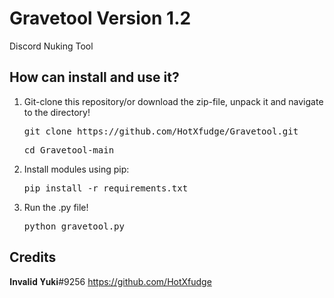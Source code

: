 # Gravetool Version 1.2
Discord Nuking Tool


## How can install and use it?
1. Git-clone this repository/or download the zip-file, unpack it and navigate to the directory!
   
   <pre>git clone https://github.com/HotXfudge/Gravetool.git</pre>
   <pre>cd Gravetool-main</pre>
   
2. Install modules using pip:
   <pre>pip install -r requirements.txt</pre>
   
3. Run the .py file!
   <pre>python gravetool.py</pre>
   
   
## Credits
𝐈𝐧𝐯𝐚𝐥𝐢𝐝 𝐘𝐮𝐤𝐢#9256
https://github.com/HotXfudge
